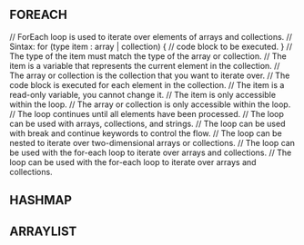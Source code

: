 ## FOREACH
// ForEach loop is used to iterate over elements of arrays and collections.
// Sintax: for (type item : array | collection) { // code block to be executed. }
// The type of the item must match the type of the array or collection.
// The item is a variable that represents the current element in the collection.
// The array or collection is the collection that you want to iterate over.
// The code block is executed for each element in the collection.
// The item is a read-only variable, you cannot change it.
// The item is only accessible within the loop.
// The array or collection is only accessible within the loop.
// The loop continues until all elements have been processed.
// The loop can be used with arrays, collections, and strings.
// The loop can be used with break and continue keywords to control the flow.
// The loop can be nested to iterate over two-dimensional arrays or collections.
// The loop can be used with the for-each loop to iterate over arrays and collections.
// The loop can be used with the for-each loop to iterate over arrays and collections.

## HASHMAP

## ARRAYLIST
